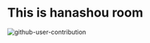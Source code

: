 # This is hanashou room

![github-user-contribution](https://user-images.githubusercontent.com/85176445/187934292-93370e57-f2cb-4a32-8660-b84943945f95.svg)

